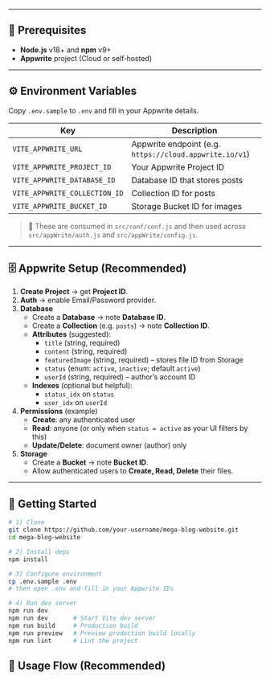 
---

## 🔧 Prerequisites

- **Node.js** v18+ and **npm** v9+
- **Appwrite** project (Cloud or self‑hosted)

---

## ⚙️ Environment Variables

Copy `.env.sample` to `.env` and fill in your Appwrite details.

| Key | Description |
| --- | --- |
| `VITE_APPWRITE_URL` | Appwrite endpoint (e.g. `https://cloud.appwrite.io/v1`) |
| `VITE_APPWRITE_PROJECT_ID` | Your Appwrite Project ID |
| `VITE_APPWRITE_DATABASE_ID` | Database ID that stores posts |
| `VITE_APPWRITE_COLLECTION_ID` | Collection ID for posts |
| `VITE_APPWRITE_BUCKET_ID` | Storage Bucket ID for images |

> 👀 These are consumed in `src/conf/conf.js` and then used across `src/appWrite/auth.js` and `src/appWrite/config.js`.

---

## 🗄️ Appwrite Setup (Recommended)

1. **Create Project** → get **Project ID**.
2. **Auth** → enable Email/Password provider.
3. **Database**
   - Create a **Database** → note **Database ID**.
   - Create a **Collection** (e.g. `posts`) → note **Collection ID**.
   - **Attributes** (suggested):
     - `title` (string, required)
     - `content` (string, required)
     - `featuredImage` (string, required) – stores file ID from Storage
     - `status` (enum: `active`, `inactive`; default `active`)
     - `userId` (string, required) – author’s account ID
   - **Indexes** (optional but helpful):
     - `status_idx` on `status`
     - `user_idx` on `userId`
4. **Permissions** (example)
   - **Create**: any authenticated user
   - **Read**: anyone (or only when `status = active` as your UI filters by this)
   - **Update/Delete**: document owner (author) only
5. **Storage**
   - Create a **Bucket** → note **Bucket ID**.
   - Allow authenticated users to **Create, Read, Delete** their files.

---

## 🚀 Getting Started

```bash
# 1) Clone
git clone https://github.com/your-username/mega-blog-website.git
cd mega-blog-website

# 2) Install deps
npm install

# 3) Configure environment
cp .env.sample .env
# then open .env and fill in your Appwrite IDs

# 4) Run dev server
npm run dev
npm run dev       # Start Vite dev server
npm run build     # Production build
npm run preview   # Preview production build locally
npm run lint      # Lint the project 
```

## 🧭 Usage Flow (Recommended)
